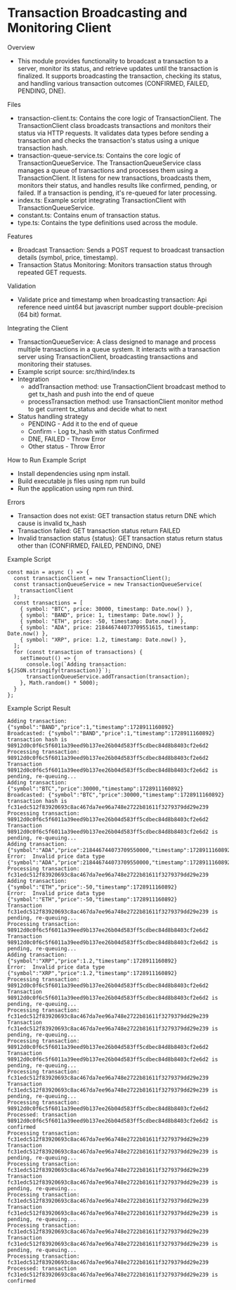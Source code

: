 # Transaction Broadcasting and Monitoring Client

Overview

- This module provides functionality to broadcast a transaction to a server, monitor its status, and retrieve updates until the transaction is finalized. It supports broadcasting the transaction, checking its status, and handling various transaction outcomes (CONFIRMED, FAILED, PENDING, DNE).

Files

- transaction-client.ts: Contains the core logic of TransactionClient. The TransactionClient class broadcasts transactions and monitors their status via HTTP requests. It validates data types before sending a transaction and checks the transaction's status using a unique transaction hash.
- transaction-queue-service.ts: Contains the core logic of TransactionQueueService. The TransactionQueueService class manages a queue of transactions and processes them using a TransactionClient. It listens for new transactions, broadcasts them, monitors their status, and handles results like confirmed, pending, or failed. If a transaction is pending, it's re-queued for later processing.
- index.ts: Example script integrating TransactionClient with TransactionQueueService.
- constant.ts: Contains enum of transaction status.
- type.ts: Contains the type definitions used across the module.

Features

- Broadcast Transaction: Sends a POST request to broadcast transaction details (symbol, price, timestamp).
- Transaction Status Monitoring: Monitors transaction status through repeated GET requests.

Validation

- Validate price and timestamp when broadcasting transaction: Api reference need uint64 but javascript number support double-precision (64 bit) format.

Integrating the Client

- TransactionQueueService: A class designed to manage and process multiple transactions in a queue system. It interacts with a transaction server using TransactionClient, broadcasting transactions and monitoring their statuses.
- Example script source: src/third/index.ts
- Integration
  - addTransaction method: use TransactionClient broadcast method to get tx_hash and push into the end of queue
  - processTransaction method: use TransactionClient monitor method to get current tx_status and decide what to next
- Status handling strategy
  - PENDING - Add it to the end of queue
  - Confirm - Log tx_hash with status Confirmed
  - DNE, FAILED - Throw Error
  - Other status - Throw Error

How to Run Example Script

- Install dependencies using npm install.
- Build executable js files using npm run build
- Run the application using npm run third.

Errors

- Transaction does not exist: GET transaction status return DNE which cause is invalid tx_hash
- Transaction failed: GET transaction status return FAILED
- Invalid transaction status {status}: GET transaction status return status other than (CONFIRMED, FAILED, PENDING, DNE)

Example Script

```
const main = async () => {
  const transactionClient = new TransactionClient();
  const transactionQueueService = new TransactionQueueService(
    transactionClient
  );
  const transactions = [
    { symbol: "BTC", price: 30000, timestamp: Date.now() },
    { symbol: "BAND", price: 1, timestamp: Date.now() },
    { symbol: "ETH", price: -50, timestamp: Date.now() },
    { symbol: "ADA", price: 218446744073709551615, timestamp: Date.now() },
    { symbol: "XRP", price: 1.2, timestamp: Date.now() },
  ];
  for (const transaction of transactions) {
    setTimeout(() => {
      console.log(`Adding transaction: ${JSON.stringify(transaction)}`);
      transactionQueueService.addTransaction(transaction);
    }, Math.random() * 5000);
  }
};
```

Example Script Result

```
Adding transaction: {"symbol":"BAND","price":1,"timestamp":1728911160892}
Broadcasted: {"symbol":"BAND","price":1,"timestamp":1728911160892} transaction hash is 98912d0c0f6c5f6011a39eed9b137ee26b04d583ff5cdbec84d8b8403cf2e6d2
Processing transaction: 98912d0c0f6c5f6011a39eed9b137ee26b04d583ff5cdbec84d8b8403cf2e6d2
Transaction 98912d0c0f6c5f6011a39eed9b137ee26b04d583ff5cdbec84d8b8403cf2e6d2 is pending, re-queuing...
Adding transaction: {"symbol":"BTC","price":30000,"timestamp":1728911160892}
Broadcasted: {"symbol":"BTC","price":30000,"timestamp":1728911160892} transaction hash is fc31edc512f83920693c8ac467da7ee96a748e2722b81611f3279379dd29e239
Processing transaction: 98912d0c0f6c5f6011a39eed9b137ee26b04d583ff5cdbec84d8b8403cf2e6d2
Transaction 98912d0c0f6c5f6011a39eed9b137ee26b04d583ff5cdbec84d8b8403cf2e6d2 is pending, re-queuing...
Adding transaction: {"symbol":"ADA","price":218446744073709550000,"timestamp":1728911160892}
Error:  Invalid price data type {"symbol":"ADA","price":218446744073709550000,"timestamp":1728911160892}
Processing transaction: fc31edc512f83920693c8ac467da7ee96a748e2722b81611f3279379dd29e239
Adding transaction: {"symbol":"ETH","price":-50,"timestamp":1728911160892}
Error:  Invalid price data type {"symbol":"ETH","price":-50,"timestamp":1728911160892}
Transaction fc31edc512f83920693c8ac467da7ee96a748e2722b81611f3279379dd29e239 is pending, re-queuing...
Processing transaction: 98912d0c0f6c5f6011a39eed9b137ee26b04d583ff5cdbec84d8b8403cf2e6d2
Transaction 98912d0c0f6c5f6011a39eed9b137ee26b04d583ff5cdbec84d8b8403cf2e6d2 is pending, re-queuing...
Adding transaction: {"symbol":"XRP","price":1.2,"timestamp":1728911160892}
Error:  Invalid price data type {"symbol":"XRP","price":1.2,"timestamp":1728911160892}
Processing transaction: 98912d0c0f6c5f6011a39eed9b137ee26b04d583ff5cdbec84d8b8403cf2e6d2
Transaction 98912d0c0f6c5f6011a39eed9b137ee26b04d583ff5cdbec84d8b8403cf2e6d2 is pending, re-queuing...
Processing transaction: fc31edc512f83920693c8ac467da7ee96a748e2722b81611f3279379dd29e239
Transaction fc31edc512f83920693c8ac467da7ee96a748e2722b81611f3279379dd29e239 is pending, re-queuing...
Processing transaction: 98912d0c0f6c5f6011a39eed9b137ee26b04d583ff5cdbec84d8b8403cf2e6d2
Transaction 98912d0c0f6c5f6011a39eed9b137ee26b04d583ff5cdbec84d8b8403cf2e6d2 is pending, re-queuing...
Processing transaction: fc31edc512f83920693c8ac467da7ee96a748e2722b81611f3279379dd29e239
Transaction fc31edc512f83920693c8ac467da7ee96a748e2722b81611f3279379dd29e239 is pending, re-queuing...
Processing transaction: 98912d0c0f6c5f6011a39eed9b137ee26b04d583ff5cdbec84d8b8403cf2e6d2
Processed: transaction 98912d0c0f6c5f6011a39eed9b137ee26b04d583ff5cdbec84d8b8403cf2e6d2 is confirmed
Processing transaction: fc31edc512f83920693c8ac467da7ee96a748e2722b81611f3279379dd29e239
Transaction fc31edc512f83920693c8ac467da7ee96a748e2722b81611f3279379dd29e239 is pending, re-queuing...
Processing transaction: fc31edc512f83920693c8ac467da7ee96a748e2722b81611f3279379dd29e239
Transaction fc31edc512f83920693c8ac467da7ee96a748e2722b81611f3279379dd29e239 is pending, re-queuing...
Processing transaction: fc31edc512f83920693c8ac467da7ee96a748e2722b81611f3279379dd29e239
Transaction fc31edc512f83920693c8ac467da7ee96a748e2722b81611f3279379dd29e239 is pending, re-queuing...
Processing transaction: fc31edc512f83920693c8ac467da7ee96a748e2722b81611f3279379dd29e239
Transaction fc31edc512f83920693c8ac467da7ee96a748e2722b81611f3279379dd29e239 is pending, re-queuing...
Processing transaction: fc31edc512f83920693c8ac467da7ee96a748e2722b81611f3279379dd29e239
Processed: transaction fc31edc512f83920693c8ac467da7ee96a748e2722b81611f3279379dd29e239 is confirmed
```
